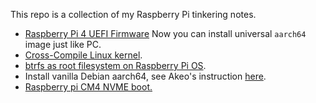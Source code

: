 This repo is a collection of my Raspberry Pi tinkering notes.

- [Raspberry Pi 4 UEFI Firmware](https://github.com/Bai-Chiang/Raspberry_Pi_tinkering_notes/blob/main/UEFI.md) Now you can install universal `aarch64` image just like PC.
- [Cross-Compile Linux kernel](https://github.com/Bai-Qiang/Raspberry_Pi_tinkering_notes/blob/main/Cross_compile_Linux_kernel.md).
- [btrfs as root filesystem on Raspberry Pi OS](https://github.com/Bai-Chiang/Raspberry_Pi_tinkering_notes/blob/main/btrfs.md).
- Install vanilla Debian aarch64, see Akeo's instruction [here](https://forums.raspberrypi.com/viewtopic.php?t=282839#p1713105).
- [Raspberry pi CM4 NVME boot.](https://github.com/Bai-Chiang/Raspberry_Pi_tinkering_notes/blob/main/CM4_NVME_boot.md)
